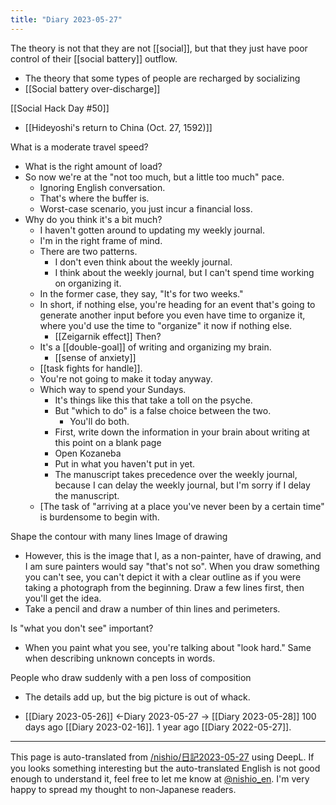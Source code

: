 ```yaml
---
title: "Diary 2023-05-27"
---
```



The theory is not that they are not [[social]], but that they just have poor control of their [[social battery]] outflow.
- The theory that some types of people are recharged by socializing
- [[Social battery over-discharge]]

[[Social Hack Day #50]]

- [[Hideyoshi's return to China (Oct. 27, 1592)]]

What is a moderate travel speed?
- What is the right amount of load?
- So now we're at the "not too much, but a little too much" pace.
    - Ignoring English conversation.
    - That's where the buffer is.
    - Worst-case scenario, you just incur a financial loss.
- Why do you think it's a bit much?
    - I haven't gotten around to updating my weekly journal.
    - I'm in the right frame of mind.
    - There are two patterns.
        - I don't even think about the weekly journal.
        - I think about the weekly journal, but I can't spend time working on organizing it.
    - In the former case, they say, "It's for two weeks."
    - In short, if nothing else, you're heading for an event that's going to generate another input before you even have time to organize it, where you'd use the time to "organize" it now if nothing else.
        - [[Zeigarnik effect]] Then?
    - It's a [[double-goal]] of writing and organizing my brain.
        - [[sense of anxiety]]
    - [[task fights for handle]].
    - You're not going to make it today anyway.
    - Which way to spend your Sundays.
        - It's things like this that take a toll on the psyche.
        - But "which to do" is a false choice between the two.
            - You'll do both.
        - First, write down the information in your brain about writing at this point on a blank page
        - Open Kozaneba
        - Put in what you haven't put in yet.
        - The manuscript takes precedence over the weekly journal, because I can delay the weekly journal, but I'm sorry if I delay the manuscript.
    - [The task of "arriving at a place you've never been by a certain time" is burdensome to begin with.



Shape the contour with many lines
Image of drawing
- However, this is the image that I, as a non-painter, have of drawing, and I am sure painters would say "that's not so".
When you draw something you can't see, you can't depict it with a clear outline as if you were taking a photograph from the beginning.
Draw a few lines first, then you'll get the idea.
- Take a pencil and draw a number of thin lines and perimeters.

Is "what you don't see" important?
- When you paint what you see, you're talking about "look hard."
Same when describing unknown concepts in words.

People who draw suddenly with a pen
loss of composition
- The details add up, but the big picture is out of whack.



- [[Diary 2023-05-26]] ←Diary 2023-05-27 → [[Diary 2023-05-28]]
100 days ago [[Diary 2023-02-16]].
1 year ago [[Diary 2022-05-27]].
---
This page is auto-translated from [/nishio/日記2023-05-27](https://scrapbox.io/nishio/日記2023-05-27) using DeepL. If you looks something interesting but the auto-translated English is not good enough to understand it, feel free to let me know at [@nishio_en](https://twitter.com/nishio_en). I'm very happy to spread my thought to non-Japanese readers.